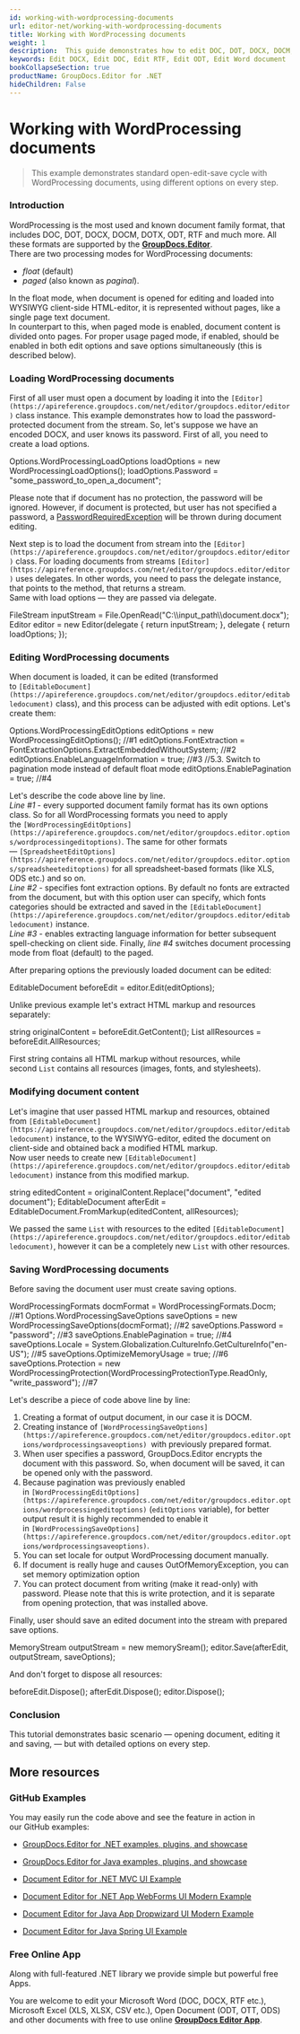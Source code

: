 ```yaml
---
id: working-with-wordprocessing-documents
url: editor-net/working-with-wordprocessing-documents
title: Working with WordProcessing documents
weight: 1
description:  This guide demonstrates how to edit DOC, DOT, DOCX, DOCM, DOTX, ODT, RTF documents with font extraction, different pagination modes and many other powerful features of GroupDocs.Editor for .NET.
keywords: Edit DOCX, Edit DOC, Edit RTF, Edit ODT, Edit Word document
bookCollapseSection: true
productName: GroupDocs.Editor for .NET
hideChildren: False
---
```


# Working with WordProcessing documents

> This example demonstrates standard open-edit-save cycle with WordProcessing documents, using different options on every step.

### Introduction

WordProcessing is the most used and known document family format, that includes DOC, DOT, DOCX, DOCM, DOTX, ODT, RTF and much more. All these formats are supported by the [**GroupDocs.Editor**](https://products.groupdocs.com/editor/net).   
There are two processing modes for WordProcessing documents:

*   *float* (default) 
*   *paged* (also known as *paginal*). 

In the float mode, when document is opened for editing and loaded into WYSIWYG client-side HTML-editor, it is represented without pages, like a single page text document.  
In counterpart to this, when paged mode is enabled, document content is divided onto pages. For proper usage paged mode, if enabled, should be enabled in both edit options and save options simultaneously (this is described below).

### Loading WordProcessing documents

First of all user must open a document by loading it into the `[Editor](https://apireference.groupdocs.com/net/editor/groupdocs.editor/editor)` class instance. This example demonstrates how to load the password-protected document from the stream. So, let's suppose we have an encoded DOCX, and user knows its password. First of all, you need to create a load options.

Options.WordProcessingLoadOptions loadOptions = new WordProcessingLoadOptions();
loadOptions.Password = "some\_password\_to\_open\_a\_document";

Please note that if document has no protection, the password will be ignored. However, if document is protected, but user has not specified a password, a [PasswordRequiredException](https://apireference.groupdocs.com/net/editor/groupdocs.editor/passwordrequiredexception) will be thrown during document editing.

Next step is to load the document from stream into the `[Editor](https://apireference.groupdocs.com/net/editor/groupdocs.editor/editor)` class. For loading documents from streams `[Editor](https://apireference.groupdocs.com/net/editor/groupdocs.editor/editor)` uses delegates. In other words, you need to pass the delegate instance, that points to the method, that returns a stream.   
Same with load options — they are passed via delegate.

FileStream inputStream = File.OpenRead("C:\\\\input\_path\\\\document.docx");
Editor editor = new Editor(delegate { return inputStream; }, delegate { return loadOptions; });

### Editing WordProcessing documents

When document is loaded, it can be edited (transformed to `[EditableDocument](https://apireference.groupdocs.com/net/editor/groupdocs.editor/editabledocument)` class), and this process can be adjusted with edit options. Let's create them:

Options.WordProcessingEditOptions editOptions = new WordProcessingEditOptions(); //#1
editOptions.FontExtraction = FontExtractionOptions.ExtractEmbeddedWithoutSystem; //#2
editOptions.EnableLanguageInformation = true; //#3
//5.3. Switch to pagination mode instead of default float mode
editOptions.EnablePagination = true; //#4

Let's describe the code above line by line.   
*Line #1* - every supported document family format has its own options class. So for all WordProcessing formats you need to apply the `[WordProcessingEditOptions](https://apireference.groupdocs.com/net/editor/groupdocs.editor.options/wordprocessingeditoptions)`. The same for other formats — `[SpreadsheetEditOptions](https://apireference.groupdocs.com/net/editor/groupdocs.editor.options/spreadsheeteditoptions)` for all spreadsheet-based formats (like XLS, ODS etc.) and so on.   
*Line #2* - specifies font extraction options. By default no fonts are extracted from the document, but with this option user can specify, which fonts categories should be extracted and saved in the `[EditableDocument](https://apireference.groupdocs.com/net/editor/groupdocs.editor/editabledocument)` instance.   
*Line #3* - enables extracting language information for better subsequent spell-checking on client side. Finally, *line #4* switches document processing mode from float (default) to the paged.

After preparing options the previously loaded document can be edited:

EditableDocument beforeEdit = editor.Edit(editOptions);

Unlike previous example let's extract HTML markup and resources separately:

string originalContent = beforeEdit.GetContent();
List<IHtmlResource> allResources = beforeEdit.AllResources;

First string contains all HTML markup without resources, while second `List` contains all resources (images, fonts, and stylesheets).

### Modifying document content

Let's imagine that user passed HTML markup and resources, obtained from `[EditableDocument](https://apireference.groupdocs.com/net/editor/groupdocs.editor/editabledocument)` instance, to the WYSIWYG-editor, edited the document on client-side and obtained back a modified HTML markup.   
Now user needs to create new `[EditableDocument](https://apireference.groupdocs.com/net/editor/groupdocs.editor/editabledocument)` instance from this modified markup.

string editedContent = originalContent.Replace("document", "edited document");
EditableDocument afterEdit = EditableDocument.FromMarkup(editedContent, allResources);

We passed the same `List` with resources to the edited `[EditableDocument](https://apireference.groupdocs.com/net/editor/groupdocs.editor/editabledocument)`, however it can be a completely new `List` with other resources.

### Saving WordProcessing documents

Before saving the document user must create saving options.

WordProcessingFormats docmFormat = WordProcessingFormats.Docm; //#1
Options.WordProcessingSaveOptions saveOptions = new WordProcessingSaveOptions(docmFormat); //#2
saveOptions.Password = "password"; //#3
saveOptions.EnablePagination = true; //#4
saveOptions.Locale = System.Globalization.CultureInfo.GetCultureInfo("en-US"); //#5
saveOptions.OptimizeMemoryUsage = true; //#6
saveOptions.Protection = new WordProcessingProtection(WordProcessingProtectionType.ReadOnly, "write\_password"); //#7

Let's describe a piece of code above line by line:

1.  Creating a format of output document, in our case it is DOCM.
2.  Creating instance of `[WordProcessingSaveOptions](https://apireference.groupdocs.com/net/editor/groupdocs.editor.options/wordprocessingsaveoptions) `with previously prepared format.
3.  When user specifies a password, GroupDocs.Editor encrypts the document with this password. So, when document will be saved, it can be opened only with the password.
4.  Because pagination was previously enabled in `[WordProcessingEditOptions](https://apireference.groupdocs.com/net/editor/groupdocs.editor.options/wordprocessingeditoptions)` (`editOptions` variable), for better output result it is highly recommended to enable it in `[WordProcessingSaveOptions](https://apireference.groupdocs.com/net/editor/groupdocs.editor.options/wordprocessingsaveoptions)`.
5.  You can set locale for output WordProcessing document manually.
6.  If document is really huge and causes OutOfMemoryException, you can set memory optimization option
7.  You can protect document from writing (make it read-only) with password. Please note that this is write protection, and it is separate from opening protection, that was installed above.

Finally, user should save an edited document into the stream with prepared save options.

MemoryStream outputStream = new memorySream();
editor.Save(afterEdit, outputStream, saveOptions);

And don't forget to dispose all resources:

beforeEdit.Dispose();
afterEdit.Dispose();
editor.Dispose();

### Conclusion

This tutorial demonstrates basic scenario — opening document, editing it and saving, — but with detailed options on every step.

## More resources

### GitHub Examples

You may easily run the code above and see the feature in action in our GitHub examples:

*   [GroupDocs.Editor for .NET examples, plugins, and showcase](https://github.com/groupdocs-editor/GroupDocs.Editor-for-.NET)
    
*   [GroupDocs.Editor for Java examples, plugins, and showcase](https://github.com/groupdocs-editor/GroupDocs.Editor-for-Java)
    
*   [Document Editor for .NET MVC UI Example](https://github.com/groupdocs-editor/GroupDocs.Editor-for-.NET-MVC)
    
*   [Document Editor for .NET App WebForms UI Modern Example](https://github.com/groupdocs-editor/GroupDocs.Editor-for-.NET-WebForms)
    
*   [Document Editor for Java App Dropwizard UI Modern Example](https://github.com/groupdocs-editor/GroupDocs.Editor-for-Java-Dropwizard)
    
*   [Document Editor for Java Spring UI Example](https://github.com/groupdocs-editor/GroupDocs.Editor-for-Java-Spring)
    

### Free Online App

Along with full-featured .NET library we provide simple but powerful free Apps.

You are welcome to edit your Microsoft Word (DOC, DOCX, RTF etc.), Microsoft Excel (XLS, XLSX, CSV etc.), Open Document (ODT, OTT, ODS) and other documents with free to use online **[GroupDocs Editor App](https://products.groupdocs.app/editor)**.

